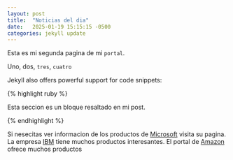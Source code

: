 ```yaml
---
layout: post
title:  "Noticias del dia"
date:   2025-01-19 15:15:15 -0500
categories: jekyll update
---
```

Esta es mi segunda pagina de mi `portal`.

Uno, dos, `tres`, `cuatro`

Jekyll also offers powerful support for code snippets:

{% highlight ruby %}

Esta seccion es un bloque
resaltado en mi post.

{% endhighlight %}

Si nesecitas ver informacion de los productos de [Microsoft][ref01] visita su pagina.
La empresa [IBM][ref02] tiene muchos productos interesantes.
El portal de [Amazon][ref03] ofrece muchos productos

[ref01]: https://www.microsoft.com/es-pe
[ref02]: https://www.ibm.com/account/pe/es/
[ref03]: https://www.amazon.com/-/es/
